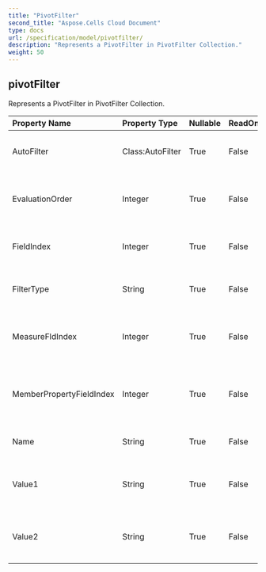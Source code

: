 ```yaml
---
title: "PivotFilter"
second_title: "Aspose.Cells Cloud Document"
type: docs
url: /specification/model/pivotfilter/
description: "Represents a PivotFilter in PivotFilter Collection."
weight: 50
---
```


## **pivotFilter**

Represents a PivotFilter in PivotFilter Collection. 

| Property Name | Property Type | Nullable |  ReadOnly | DefaultValue | Description | 
| :- | :- | :- |:- |  :- | :- |
| AutoFilter | Class:AutoFilter | True |  False |  | Gets the autofilter of the pivot filter. |  
| EvaluationOrder | Integer | True |  False |  | Gets the Evaluation Order of the pivot filter. |  
| FieldIndex | Integer | True |  False |  | Gets the field index of the pivot filter. |  
| FilterType | String | True |  False |  | Gets the autofilter type of the pivot filter. |  
| MeasureFldIndex | Integer | True |  False |  | Gets the measure field index of the pivot filter.             |  
| MemberPropertyFieldIndex | Integer | True |  False |  | Gets the member property field index of the pivot filter.             |  
| Name | String | True |  False |  | Gets the name of the pivot filter. |  
| Value1 | String | True |  False |  | Gets the string value1 of the label pivot filter.             |  
| Value2 | String | True |  False |  | Gets the string value2 of the label pivot filter.             |  

